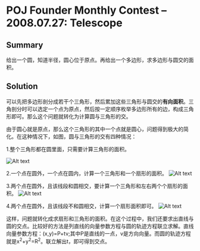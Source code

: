 # POJ Founder Monthly Contest – 2008.07.27: Telescope

## Summary
给出一个圆，知道半径，圆心位于原点。再给出一个多边形，求多边形与圆交的面积。 

## Solution
可以先把多边形剖分成若干个三角形，然后累加这些三角形与圆交的<b>有向面积</b>。三角剖分时可以选定一个点为原点，然后按一定顺序枚举多边形所有的边，构成三角形即可。那么这个问题就转化为计算圆与三角形的交。

由于圆心就是原点，那么这个三角形的其中一个点就是圆心，问题得到极大的简化。在这种情况下，如图，圆与三角形的交有四种情况：

1.整个三角形都在圆里面，只需要计算三角形的面积。

![Alt text](https://github.com/pkkj/ACM-ICPC-OJ-Code/raw/master/POJ/img/poj3675_1.jpg "POJ 3675 Image 1")

2.一个点在圆外，一个点在圆内，计算一个三角形和一个扇形的面积。
![Alt text](https://github.com/pkkj/ACM-ICPC-OJ-Code/raw/master/POJ/img/poj3675_2.jpg "POJ 3675 Image 2")

3.两个点在圆外，且该线段和圆相交，要计算一个三角形和左右两个个扇形的面积。
![Alt text](https://github.com/pkkj/ACM-ICPC-OJ-Code/raw/master/POJ/img/poj3675_3.jpg "POJ 3675 Image 3")

4.两个点在圆外，且该线段不和圆相交，计算一个扇形面积即可。
![Alt text](https://github.com/pkkj/ACM-ICPC-OJ-Code/raw/master/POJ/img/poj3675_4.jpg "POJ 3675 Image 4")

这样，问题就转化成求扇形和三角形的面积。在这个过程中，我们还要求出直线与圆的交点。比较好的方法是列直线的向量参数方程与圆的轨迹方程联立求解。直线向量参数方程：(x,y)=P+tv;其中P是直线的一点，v是方向向量。而圆的轨迹方程就是x<sup>2</sup>+y<sup>2</sup>=R<sup>2</sup>。联立解出t，即可得到交点。
